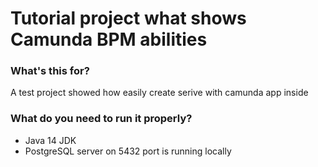 # Tutorial project what shows Camunda BPM abilities

### What's this for?

A test project showed how easily create serive with camunda app inside

### What do you need to run it properly?
* Java 14 JDK
* PostgreSQL server on 5432 port is running locally
